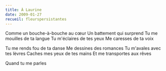 ```yaml
---
title: À Laurine
date: 2009-01-27
recueil: fleurspersistantes
---
```


Comme un bouche-à-bouche au cœur
Un battement qui surprend
Tu me mouilles de ta langue
Tu m'éclaires de tes yeux
Me caresses de ta voix

Tu me rends fou de ta danse
Me dessines des romances
Tu m'avales avec tes lèvres
Caches mes yeux de tes mains
Et me transportes aux rêves

Quand tu me parles
